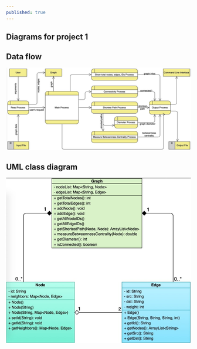 ```yaml
---
published: true
---
```


## Diagrams for project 1

## Data flow

![](/assets/img/data-flow.jpg)

## UML class diagram

![](/assets/img/uml-class-diagram.jpg)


